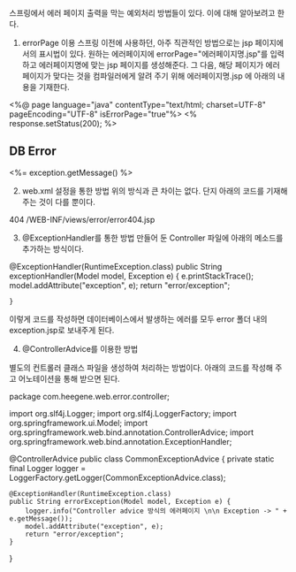 스프링에서 에러 페이지 출력을 막는 예외처리 방법들이 있다.
이에 대해 알아보려고 한다.

1. errorPage 이용
스프링 이전에 사용하던, 아주 직관적인 방법으로는 jsp 페이지에서의 표시법이 있다.
원하는 에러페이지에 errorPage="에러페이지명.jsp"를 입력하고 에러페이지명에 맞는 jsp 페이지를 생성해준다.
그 다음, 해당 페이지가 에러 페이지가 맞다는 것을 컴파일러에게 알려 주기 위해 에러페이지명.jsp 에 아래의 내용을 기재한다.

<%@ page language="java" contentType="text/html; charset=UTF-8"
    pageEncoding="UTF-8" isErrorPage="true"%>
 <% response.setStatus(200); %>
<!DOCTYPE html PUBLIC "-//W3C//DTD HTML 4.01 Transitional//EN" "http://www.w3.org/TR/html4/loose.dtd">
<html>
<head>
<meta http-equiv="Content-Type" content="text/html; charset=UTF-8">
<title>Insert title here</title>
</head>
<body>
    <h2> DB Error </h2>
    <%= exception.getMessage() %>
</body>
</html>

2. web.xml 설정을 통한 방법
위의 방식과 큰 차이는 없다.
단지 아래의 코드를 기재해주는 것이 다를 뿐이다.

<error-page>
    <error-code>404</error-code>
    <location>/WEB-INF/views/error/error404.jsp</location>
</error-page>


3.  @ExceptionHandler를 통한 방법
만들어 둔 Controller 파일에 아래의 메소드를 추가하는 방식이다.

@ExceptionHandler(RuntimeException.class)
    public String exceptionHandler(Model model, Exception e) {
        e.printStackTrace();
        model.addAttribute("exception", e);
        return "error/exception";
        
    }

이렇게 코드를 작성하면 데이터베이스에서 발생하는 에러를 모두 error 폴더 내의 exception.jsp로 보내주게 된다.

4. @ControllerAdvice를 이용한 방법

별도의 컨트롤러 클래스 파일을 생성하여 처리하는 방법이다.
아래의 코드를 작성해 주고 어노테이션을 통해 받으면 된다.

package com.heegene.web.error.controller;
 
import org.slf4j.Logger;
import org.slf4j.LoggerFactory;
import org.springframework.ui.Model;
import org.springframework.web.bind.annotation.ControllerAdvice;
import org.springframework.web.bind.annotation.ExceptionHandler;
 
@ControllerAdvice
public class CommonExceptionAdvice {
    private static final Logger logger = LoggerFactory.getLogger(CommonExceptionAdvice.class);
    
    @ExceptionHandler(RuntimeException.class)
    public String errorException(Model model, Exception e) {
        logger.info("Controller advice 방식의 에러페이지 \n\n Exception -> " + e.getMessage());
        model.addAttribute("exception", e);
        return "error/exception";
    }
        
}
